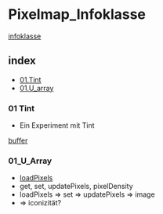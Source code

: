 # Pixelmap_Infoklasse

[infoklasse](https://github.com/infoklasse/introduction)

## index
- [01.Tint](#01-tint)
- [01.U_array](#01_U_Array)


### 01 Tint
- Ein Experiment mit Tint



[buffer](https://appdividend.com/2019/03/26/javascript-arraybuffer-example-arraybuffer-object-tutorial/)


### 01_U_Array
- [loadPixels](https://p5js.org/reference/#/p5/loadPixels)
- get, set, updatePixels, pixelDensity
- loadPixels => set => updatePixels => image
- => iconizität?